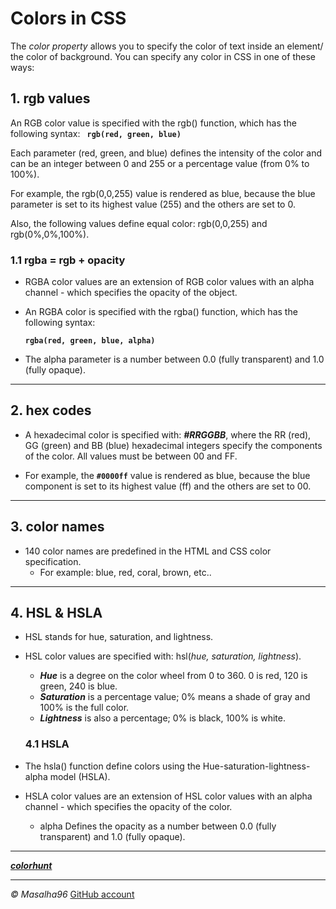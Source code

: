 # Colors in CSS
The *color property* allows you to specify the color of text inside an element/ the color of background. 
You can specify any color in CSS in one of these ways:



## 1. rgb values
An RGB color value is specified with the rgb() function, which has the following syntax: 
**``` rgb(red, green, blue)```**

Each parameter (red, green, and blue) defines the intensity of the color and can be an integer between 0 and 255 or a percentage value (from 0% to 100%).

For example, the rgb(0,0,255) value is rendered as blue, because the blue parameter is set to its highest value (255) and the others are set to 0.

Also, the following values define equal color: rgb(0,0,255) and rgb(0%,0%,100%). 


  ### 1.1 rgb**a** = rgb + **opacity** 
* RGBA color values are an extension of RGB color values with an alpha channel - which specifies the opacity of the object.

* An RGBA color is specified with the rgba() function, which has the following syntax:

  **```rgba(red, green, blue, alpha)```**

* The alpha parameter is a number between 0.0 (fully transparent) and 1.0 (fully opaque).

---



## 2. hex codes
* A hexadecimal color is specified with: ***#RRGGBB***, where the RR (red), GG (green) and BB (blue) hexadecimal integers specify the components of the color. All values must be between 00 and FF.

* For example, the **``#0000ff``** value is rendered as blue, because the blue component is set to its highest value (ff) and the others are set to 00.


---

## 3. color names
* 140 color names are predefined in the HTML and CSS color specification.
   * For example: blue, red, coral, brown, etc..


---



## 4. HSL & HSLA
* HSL stands for hue, saturation, and lightness.
* HSL color values are specified with: hsl(*hue, saturation, lightness*).
  * ***Hue*** is a degree on the color wheel from 0 to 360. 0 is red, 120 is green, 240 is blue.
  * ***Saturation*** is a percentage value; 0% means a shade of gray and 100% is the full color.
  * ***Lightness*** is also a percentage; 0% is black, 100% is white.



  ### 4.1  HSLA
* The hsla() function define colors using the Hue-saturation-lightness-alpha model (HSLA).
* HSLA color values are an extension of HSL color values with an alpha channel - which specifies the opacity of the color.
  * alpha	Defines the opacity as a number between 0.0 (fully transparent) and 1.0 (fully opaque).



-----

[***colorhunt***](https://colorhunt.co/)


-----

*&copy; Masalha96*
  [GitHub account](https://github.com/masalha-96)








